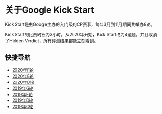 # 关于Google Kick Start

Kick Start是由Google主办的入门级的CP赛事，每年3月到11月期间共举办8轮。

Kick Start的比赛时长为3小时。从2020年开始，Kick Start改为4道题，并且取消了Hidden Verdict，所有评测结果都能立刻看到。

## 快捷导航

- [2020年F轮](./2020F/)
- [2020年E轮](./2020E/)
- [2020年D轮](./2020D/)
- [2019年G轮](./2019G/)
- [2019年F轮](./2019F/)
- [2019年D轮](./2019D/)
- [2019年C轮](./2019C/)
